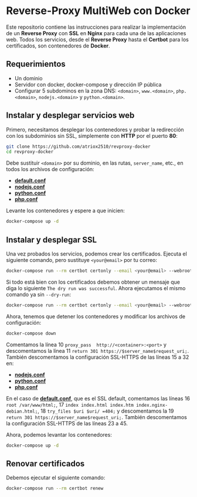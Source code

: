 # Reverse-Proxy MultiWeb con Docker
Este repositorio contiene las instrucciones para realizar la implementación de un **Reverse Proxy** con **SSL** en **Nginx** para cada una de las aplicaciones web. Todos los servicios, desde el **Reverse Proxy** hasta el **Certbot** para los certificados, son contenedores de **Docker**.

## Requerimientos
* Un dominio
* Servidor con docker, docker-compose y dirección IP pública
* Configurar 5 subdominos en la zona DNS: `<domain>`, `www.<domain>`, `php.<domain>`, `nodejs.<domain>` y `python.<domain>`.

## Instalar y desplegar servicios web
Primero, necesitamos desplegar los contenedores y probar la redirección con los subdominios sin SSL, simplemente con **HTTP** por el puerto **80**:
```bash
git clone https://github.com/atriox2510/revproxy-docker
cd revproxy-docker
```

Debe sustituir `<domain>` por su dominio, en las rutas, `server_name`, etc., en todos los archivos de configuración:
* [**default.conf**](revproxy/conf/default.conf)
* [**nodejs.conf**](revproxy/conf/nodejs.conf)
* [**python.conf**](revproxy/conf/python.conf)
* [**php.conf**](revproxy/conf/php.conf)

Levante los contenedores y espere a que inicien:
```bash
docker-compose up -d
```

## Instalar y desplegar SSL
Una vez probados los servicios, podemos crear los certificados. Ejecuta el siguiente comando, pero sustituye `<your@email>` por tu correo:
```bash
docker-compose run --rm certbot certonly --email <your@email> --webroot --webroot-path /var/www/certbot --dry-run -d <domain> -d www.<domain> -d nodejs.<domain> -d python.<domain> -d php.<domain> --agree-tos
```

Si todo está bien con los certificados debemos obtener un mensaje que diga lo siguiente `The dry run was successful`. Ahora ejecutamos el mismo comando ya sin `--dry-run`:
```bash
docker-compose run --rm certbot certonly --email <your@email> --webroot --webroot-path /var/www/certbot -d <domain> -d www.<domain> -d nodejs.<domain> -d python.<domain> -d php.<domain> --agree-tos
```

Ahora, tenemos que detener los contenedores y modificar los archivos de configuración:
```bash
docker-compose down
```

Comentamos la línea 10 `proxy_pass  http://<container>:<port>` y descomentamos la línea 11 `return 301 https://$server_name$request_uri;`. También descomentamos la configuración SSL-HTTPS de las líneas 15 a 32 en:
* [**nodejs.conf**](revproxy/conf/nodejs.conf)
* [**python.conf**](revproxy/conf/python.conf)
* [**php.conf**](revproxy/conf/php.conf)

En el caso de [**default.conf**](revproxy/conf/default.conf), que es el SSL default, comentamos las líneas 16 `root /var/www/html;`, 17 `index index.html index.htm index.nginx-debian.html;`, 18 `try_files $uri $uri/ =404;` y descomentamos la 19 `return 301 https://$server_name$request_uri;`. También descomentamos la configuración SSL-HTTPS de las líneas 23 a 45.

Ahora, podemos levantar los contenedores:
```bash
docker-compose up -d
```

## Renovar certificados
Debemos ejecutar el siguiente comando:
```bash
docker-compose run --rm certbot renew
```
